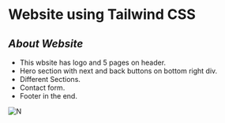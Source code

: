 # Website using Tailwind CSS

## _About Website_
- This wbsite has logo and 5 pages on header.
- Hero section with next and back buttons on bottom right div.
- Different Sections.
- Contact form.
- Footer in the end.

![N](../images/TheBox.png)
